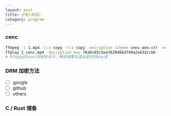 ```yaml
---
layout: post
title: 计划(测试)
category: program
---
```


### cenc
```bash
ffmpeg -i 1.mp4 -c:v copy -c:a copy -encryption_scheme cenc-aes-ctr -encryption_key 76a6c65c5ea762046bd749a2e632ccbb -encryption_kid a7e61c373e219033c21091fa607bf3b8 1_cenc.mp4
ffplay 1_cenc.mp4 -decryption_key 76a6c65c5ea762046bd749a2e632ccbb
# FFmpeg的cenc加解密命令，解密需要知道加密时的key值


```

### DRM 加密方法
- [ ] google
- [ ] github
- [ ] others

### C / Rust 储备

